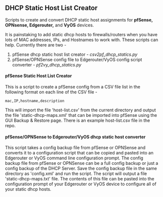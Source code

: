 ## DHCP Static Host List Creator ##
Scripts to create and convert DHCP static host assignments for **pfSense, OPNsense, Edgerouter,** and **VyOS** devices.

It is painstaking to add static dhcp hosts to firewalls/routers when you have lots of MAC addresses, IPs, and Hostnames to work with. These scripts can help. Currently there are two -
1. pfSense dhcp static host list creator - *csv2pf_dhcp_statics.py*
2. pfSense/OPNSense config file to Edgerouter/VyOS config script converter - *pf2vy_dhcp_statics.py*

#### pfSense Static Host List Creator ####
This is a script to create a pfSense config from a CSV file list in the following format on each line of the CSV file -
```
mac,IP,hostname,description
```
This will import the file 'host-list.csv' from the current directory and output the file 'static-dhcp-maps.xml' that can be imported into pfSense using the GUI Backup & Restore page. There is an example host-list.csv file in the repo.

#### pfSense/OPNSense to Edgerouter/VyOS dhcp static host converter ####
This script takes a config backup file from pfSense or OPNSense and converts it to a configuration script that can be copied and pasted into an Edgerouter or VyOS command line configuration prompt. The config backup file from pfSense or OPNSense can be a full config backup or just a config backup of the DHCP Server. 
Save the config backup file in the same directory as 'config.xml' and run the script. The script will output a file 'static-dhcp-maps.txt' file. The contents of this file can be pasted into the configuration prompt of your Edgerouter or VyOS device to configure all of your static dhcp hosts.
